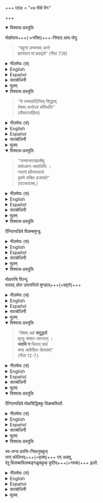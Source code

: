 +++
title = "०७ मोक्षे वेगः"

+++

<details open><summary>विश्वास-प्रस्तुतिः</summary>

मोक्षोपाय+++(→भक्ति)+++-निष्ठऩ् आम्-पोदु 

> ‘‘बहूनां जन्मनाम् अन्ते  
> ज्ञानवान् मां प्रपद्यते” (गीता 7.19) 
</details>

<details><summary>नीलमेघः (सं)</summary>

मोक्षोपायनिष्ठताविषये, 

> ‘‘बहूनां जन्मनाम् अन्ते  
> ज्ञानवान् मां प्रपद्यते” (गीता 7.19)
</details>

<details><summary>English</summary>

"At the [^f221] end of many virtuous lives,  
the man attains spiritual wisdom and seeks my protection” 
</details>

<details><summary>Español</summary>

"At the [^f221] end of many virtuous lives,  
the man attains spiritual wisdom and seeks my protection” 
</details>

<details><summary>सारबोधिनी</summary>

इप्पडि 

> ऐश्वर्यार्थम् भगवानै आश्रयित्तवनुक्कुम् ऐश्वर्यानुभवानन्तरं पापक्षयादि द्वारा मोक्षम् सिद्धिक्कुम्  

ऎऩ्ऱाल् भगवत्प्राप्तियैय् उत्तेसित्तु मुदलिलेये भगवदाश्रयणम् पण्णिन वनुक्कुमिवनुक्कुमॊरुविदवासियुमिल्लैये?  
इप्पडियानालॆल्लोरुम् ऐश्वर्यार्थम् भगवदाश्रयणम्बण्णि ऐश्वर्यत्तैयनुभवित्तु मोक्षम्बुग विरुम्बार्गळे?  
ऒरुवन् मुदलिलेये बहुपुण्यजन्मपरिपक्वमान सुकृतविशेषत्ताले मोक्षरुचियुळ्ळवनाय् अनन्यप्रयोजननाय्  
भगवदाश्रयणत्तिल् मूण्डाल् अवनुक्कु कर्मयोगज्ञानयोगरूपनिवृत्तिधर्मा-नुष्ठानङ्गळाले झटिति वैराग्यम् पिऱन्दु अनन्यप्रयोजनभक्तियोगानुष्ठानम् सिद्धिक्कुम्.  
ऐश्वर्यादिकळिल् वैराग्यमिल्लाद ऐश्वर्यार्थिक्कु चिरकालम् ऐश्वर्यानुभवम्बण्णि पिऱगु अदिल् दोष-दर्शनत्ताले वैराग्यम्बिऱन्दु मोक्षरुचियाले अनन्यप्रयोजननाय् ‘‘बहूनां जन्मना’’ मॆऩ्गिऱ पडिये वासुदेवने प्रयोजनमॆऩ्ऱु करुदि भक्तिप्रपत्तिरूपोपायनिष्ठतै वरवेण्डुम्.  
अदावदु मुदलिलेये मोक्षरुचियाले भगवदाश्रयणम् पण्णुगिऱवनुक्कु ‘‘बहूनां जन्मनामन्ते’’ऎऩ्गिऱबडि बहुपुण्यजन्मङ्गळ् मुडिन्दे मोक्षोपायनिष्ठै सिद्धित्तिरुप्पदालवनुक्कु अनन्य-प्रयोजनोपायनिष्ठैक्कु बहुजन्मविळम्बमिल्लै.  
ऐश्वर्यार्थिक्कु ऐश्वर्यार्थभगवदाश्रयणत्ताल् ऐश्वर्यानुभवम् वन्दु अदिल् दोषदर्शनत्ताल् वैराग्यम्बिऱन्दु पापक्षयादि द्वारा भगवदेकप्रयोजनत्वम् सिद्धित्तु ‘‘बहूना’’मॆऩ्गिऱबडि बहुपुण्यजन्मपरिपक्वसुकृतविशेषसाध्यमान मोक्षरुचियुम् अदनाल् मोक्षो-पायमान मोक्षोपायनिष्ठतैयुम् वरवेण्डुम् ऎन्बदागैया लिरुवरुक्कुम् वासि युण्डॆन्निल्, अदऱ्‌कु प्रमाणमुण्डोवॆन्न वरुळिच्चॆय्गिऱार् मोक्षोपायनिष्ठनाम्बोदु इति ।  
मोक्षोपायमान भक्तियैयनुष्टिक्क प्रवृत्तिक्कुम्बोदु इत्यर्थः ।  
बहूनां जन्मनामन्त इत्यादि । इङ्गु जन्मशब्दम् पुण्यजन्मपरम्. बहुपुण्यजन्मङ्गळिन् मुडिविलॆऩ्ऱबडि. जीवन्गळ् अनादियागैयालॆल्लोरुक्कुम् बहुजन्मम् सिद्धमागैयालदु वक्ष्यमाण ज्ञानहेतुवागादिऱे. ज्ञानवान् – वासुदेवस्सर्वमिति ज्ञानवान् । वासुदेवने प्राप्यनुम्, प्रापकनुम्, इतरमान भोग्यजातमुमॆऩ्गिऱ ज्ञानवान् । इदनाल् अनन्यप्रयोजनभक्तियोगादिहेतु भूतज्ञानमे बहुकालविळम्बसाध्यमॆऩ्ऱु ज्ञापितमायिऱ्ऱु. 
</details>

<details><summary>मूलम्</summary>

मोक्षोपायनिष्ठनाम्-पोदु ‘‘बहूनां जन्मनामन्ते ज्ञानवाऩ् मां प्रपद्यते” (गीता 7.19) 
</details>

<details open><summary>विश्वास-प्रस्तुतिः</summary>

> ‘‘ये जन्मकोटिभिस् सिद्धास्  
> तेषाम् अन्तेऽत्र संस्थितिः”  
> (पौष्करसंहिता)
</details>

<details><summary>नीलमेघः (सं)</summary>

> ‘‘ये जन्मकोटिभिस् सिद्धास्  
> तेषाम् अन्तेऽत्र संस्थितिः”  
> (पौष्करसंहिता)

</details>

<details><summary>English</summary>

and again, 

> " Those [^f222] who have attained success in crores of births  
will at length become well established here." 
</details>

<details><summary>Español</summary>

and again, 

> " Those [^f222] who have attained success in crores of births  
will at length become well established here." 
</details>

<details><summary>सारबोधिनी</summary>

ये जन्मकोटिभिस्सिद्धा इति । सिद्धाः – सिद्धिं प्राप्ताः । इङ्गु सिद्धियावदु मोक्षव्यतिरिक्तफलङ्गळ्. भगवानिडत्तिल् निऩ्ऱुम् जन्म-कोटिकालम् मोक्षव्यतिरिक्तैश्वर्यादिफलङ्गळैयडैन्दवर्गळॆऩ्ऱबडि. अत्र – अनन्यप्रयोजन-भक्तिरूपमोक्षोपायत्तिले तपोध्यानसमाधिभिः – फलान्तरार्थमान तपोध्यानसमाधिकळाले. 
</details>

<details><summary>मूलम्</summary>

‘‘ये जन्मकोटिभिस्सिद्धास्तेषामन्तेऽत्र संस्थितिः” (पौष्करसंहितै.)
</details>

<details open><summary>विश्वास-प्रस्तुतिः</summary>

> ‘‘जन्मान्तरसहस्रेषु  
> तपोध्यान-समाधिभिः ।  
> नराणां क्षीणपापानां  
> कृष्णे भक्तिः प्रजायते”  
> (पाञ्चरात्रम्.)  
</details>

<details><summary>नीलमेघः (सं)</summary>

> ‘‘जन्मान्तरसहस्रेषु  
> तपोध्यान-समाधिभिः ।  
> नराणां क्षीणपापानां  
> कृष्णे भक्तिः प्रजायते”  
> (पाञ्चरात्रम्.)
</details>

<details><summary>English</summary>

"Those who[^f223] have, in many thousands of lives,  
become purified of their sins by penance, meditation and yoga (samadhi)  
will acquire devotion to Kṛṣṇa," 
</details>

<details><summary>Español</summary>

"Those who[^f223] have, in many thousands of lives,  
become purified of their sins by penance, meditation and yoga (samadhi)  
will acquire devotion to Kṛṣṇa," 
</details>

<details><summary>सारबोधिनी</summary>

क्षीण-पापानां – पूर्वोक्तरीत्या आनुषङ्गिकपापक्षयवताम् । कृष्णे भक्तिः प्रजायते – ‘‘मयि चानन्ययोगेन भक्तिरव्यभिचारिणी’’ इत्यादिकळिल् सॊल्लुगिऱबडिये अनन्यप्रयोजनभक्तियुण्डागुमॆऩ्ऱबडि. 
</details>

<details><summary>मूलम्</summary>

‘‘जन्मान्तरसहस्रेषु तपोध्यान-समाधिभिः । नराणां क्षीणपापानां कृष्णे भक्तिः प्रजायते” (पाञ्चरात्रम्.)  
</details>

<details open><summary>विश्वास-प्रस्तुतिः</summary>

ऎऩ्गिऱप्पडिये विळम्बमुण्डु. 
</details>

<details><summary>नीलमेघः (सं)</summary>

इत्युक्तरीत्या विलम्बो भवति । 
</details>

<details><summary>English</summary>

But there is delay in such cases as may be seen in the above (following) passages
</details>

<details><summary>Español</summary>

But there is delay in such cases as may be seen in the above (following) passages
</details>

<details><summary>सारबोधिनी</summary>

उक्तश्लोकार्थत्तै संग्रहित्तुक् काट्टुगिऱार् ऎऩ्गिऱबडिये विळम्बमुण्डु इति । 
</details>

<details><summary>मूलम्</summary>

ऎऩ्गिऱप्पडिये विळम्बमुण्डु. 
</details>

<details open><summary>विश्वास-प्रस्तुतिः</summary>

मोक्षरुचि पिऱन्दु  
वल्लद् ऒरु उपायत्तिले मूण्डाल्+++(=प्रवृत्ते)+++
</details>

<details><summary>नीलमेघः (सं)</summary>

मोक्षरुचौ जातायां  
शक्ये कस्मिंश्चिदुपाये प्रवृत्तौ संपन्नायाम्
</details>

<details><summary>English</summary>

When the desire for mokṣa  has become ardent  
and when the man practises  upāya which is within his power,  
</details>

<details><summary>Español</summary>

When the desire for mokṣa  has become ardent  
and when the man practises  upāya which is within his power,  
</details>

<details><summary>सारबोधिनी</summary>

इप्पडि ऐश्वर्यार्थिक्कु अन्ततो मोक्षम् सिद्धित्तालुम् ऐश्वर्यरुचि माऱि मोक्षत्तिल् रुचि वरुवदऱ्‌कुम् मोक्षोपायप्रवृत्ति वरुवदऱ्‌कुम् बहुकालविळम्बत्तै वचनङ्गळाले काट्टि, मुदलिलेये उत्कटसुकृतविशेषत्ताल् मोक्षरुचि पिऱन्दु मोक्षार्थं भगवानै आश्रयित्तवनुक्कु मोक्षसिद्धियिल् विळम्बमिल्लै यॆऩ्गिऱार् मोक्षरुचि पिऱन्दु इत्यादिना । मोक्षरुचि पिऱन्दु ऎन्बदाल् मोक्षरुचिहेतुभूतबहुजन्मविळम्बमिवनुक्कु इल्लैयॆन्बदु सूचितम्. वल्लदॊरु उपायमिति । वल्लदु - शक्यमानदु. सद्विद्यादिभक्तिभेदङ्गळिल् तन् शक्तिक्कनुगुणमानदु ऎऩ्ऱबडि. मूण्डालिति । मूळुगै - प्रवृत्तिक्कै. 
</details>

<details><summary>मूलम्</summary>

मोक्षरुचि पिऱन्दु वल्लदॊरु उपायत्तिले मूण्डाल्
</details>

<details open><summary>विश्वास-प्रस्तुतिः</summary>

> ‘‘तेषाम् अहं **समुद्धर्ता**  
> मृत्यु-संसार-सागरात् ।  
> **भवामि न** चिरात् पार्थ  
> मय्य् आवेशित-चेतसाम्”  
> (गीता 12-7.)
</details>

<details><summary>नीलमेघः (सं)</summary>

> ‘‘तेषाम् अहं **समुद्धर्ता**  
> मृत्यु-संसार-सागरात् ।  
> **भवामि न** चिरात् पार्थ  
> मय्य् आवेशित-चेतसाम्”  
> (गीता 12-7.)

</details>

<details><summary>English</summary>

> "To those who have fixed their minds on me -  
to them I become the redeemer  
> and save them quickly out of the sea of saṁsāra". 
</details>

<details><summary>Español</summary>

> "To those who have fixed their minds on me -  
to them I become the redeemer  
> and save them quickly out of the sea of saṁsāra". 
</details>

<details><summary>सारबोधिनी</summary>

तेषामित्यादि । अनन्यप्रयोजनयोगत्तालेऎन्नै ध्यानम् पण्णुगिऱवर्गळै मोक्षविरोधिसंसारसागरत्तिल् निऩ्ऱुम् स्वल्पकालत्तिलेये समुद्धरणम् पण्णुगिऱेन् ऎऩ्गै. 
</details>

<details><summary>मूलम्</summary>

‘‘तेषामहं समुद्धर्ता मृत्युसंसारसागरात् । भवामि न चिरात्पार्थ मय्यावेशितचेतसाम्”(गीता 12-7.)
</details>

<details open><summary>विश्वास-प्रस्तुतिः</summary>

ऎऩ्गिऱप्पडिये मोक्षसिद्धिक्कु विळम्बमिल्लै.
</details>

<details><summary>नीलमेघः (सं)</summary>

इत्युक्तरीत्या मोक्षसिद्धौ विलम्बो न भवति । 
</details>

<details><summary>English</summary>

there will be no delay in the attainment of mokṣa , for He has declared +++(the above)+++:[^f224] 
</details>

<details><summary>Español</summary>

there will be no delay in the attainment of mokṣa , for He has declared +++(the above)+++:[^f224] 
</details>

<details><summary>सारबोधिनी</summary>

मोक्षसिद्धिक्कु विळम्बमिल्लै इति । ऐश्वर्यार्थिक्कुप्पोले ऐश्वर्यानुभवत्तालुण्डान विळम्बमुम् मोक्षरुचियुण्डावदऱ्‌काग बहुपुण्यजन्मविळम्बमुमिल्लैयॆऩ्ऱबडि. 
</details>

<details><summary>मूलम्</summary>

ऎऩ्गिऱप्पडिये मोक्षसिद्धिक्कु विळम्बमिल्लै.
</details>

<details open><summary>विश्वास-प्रस्तुतिः</summary>

स्व-तन्त्र-प्रपत्ति-निष्ठनुक्कुत्  
ताऩ् कोलिनद्+++(=वृतम्)+++ एय् अळवु,  
वेऱु विलम्बाविलम्बङ्गळुक्कुक् कुऱिय्+++(=गमकं)+++ इल्लै. 
</details>

<details><summary>नीलमेघः (सं)</summary>

स्वतन्त्रप्रपत्तिनिष्टस्य स्वोद्दिष्ट एवावधिः ।  
अन्यत् विलम्बाविलम्बगमकं नास्ति । 
</details>

<details><summary>English</summary>

To him who adopts prapatti as the independent means,  
there is neither delay nor absence of delay,  
except in accordance with his own desire.  
</details>

<details><summary>Español</summary>

To him who adopts prapatti as the independent means,  
there is neither delay nor absence of delay,  
except in accordance with his own desire.  
</details>

<details><summary>सारबोधिनी</summary>

इप्पडि मुदलिलेये मोक्षरुचि पिऱन्दु सद्विद्यादिकळिलिऴिबवनुक्कुम् ‘‘भवामि न चिरात्’’ ऎऩ्गिऱबडि मोक्षमविळम्बेन वरुमॆऩ्ऱाल् स्वतन्त्रप्रपत्तिक्कु अविळम्बेन मोक्षजनकत्वप्रथै ऎङ्ङनेयॆन्नवरुळिच्चॆय्गिऱार् स्वतन्त्र-प्रपत्तिनिष्ठनुक्कुत् तान् कोलिनदेयळवु इति ।  
ताऩ्गोलिनदेयळवु - तान् कोलिन क्षणान्तर दिवसान्तर देहावसानादिकळिल् इवन् कोलिनगालमे मोक्षावधियॆऩ्ऱ पडि. वेऱु विळम्बाविळम्बङ्गळुक्कुक् कुऱियिल्लै इति ।  
सद्विद्यादिनिष्ठर्गळुक्कु ‘‘तस्य तावदेव चिरं यावन्न विमोक्ष्ये’’ ऎऩ्गिऱबडि तङ्गळ् तङ्गळ् प्रारब्धकर्मनाशावधि विळम्बाविळम्बङ्गळ् वरुवदुबोल् इवनुक्कु वेऱु विळम्बाविळम्बहेतुविल्लै यॆन्नबडि.  
तथा च भक्तनुक्कु भवामि न चिरात् ऎऩ्गिऱबडिये मोक्षम् कडुग वरुमॆऩ्ऱालुम् ‘‘तस्य तावदेव’’ ऎऩ्गिऱबडि प्रारब्धकर्मावधि विळम्बमुण्डु.  
प्रारब्धत्तुक्कुम् नाशकमान स्वतन्त्रप्रपत्ति यिलिऴिन्दवनुक्कु इवन् कोलिनगालत्तिल् प्रारब्धमुम् नशित्तु मोक्षमुण्डागैयाल् भक्ति, विळम्बेन मोक्षजनकमॆऩ्ऱुम्, स्वतन्त्रप्रपत्ति कोलिनगालत्तिले अविळम्बेन मोक्षजनकमॆऩ्ऱुम् शास्त्रङ्गळिल् प्रथै ऎऩ्ऱु करुत्तु. 
</details>

<details><summary>मूलम्</summary>

स्वतन्त्रप्रपत्तिनिष्ठनुक्कुत् ताऩ् कोलिनदेयळवु, वेऱु विळम्बाविळम्बङ्गळुक्कुक् कुऱियिल्लै. 
</details>


